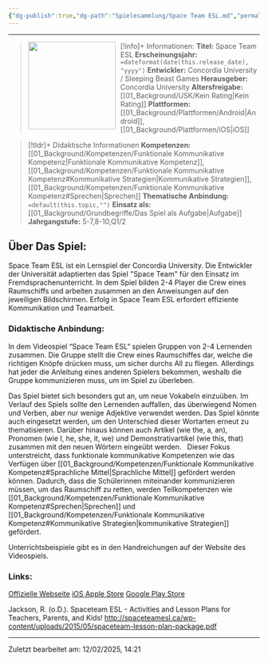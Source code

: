 ```yaml
---
{"dg-publish":true,"dg-path":"Spielesammlung/Space Team ESL.md","permalink":"/spielesammlung/space-team-esl/","noteIcon":"1"}
---
```


---
>[!info]+ Informationen:
><img src="https://play-lh.googleusercontent.com/fB5Y6Ef3FQq_5zSL6tvIaQKatUyQ3oS2_ZbYoWyfmN3XG0HBatEUuxJW_zvztcthhO8A=w480-h960" style="float:left;height:175px;padding-right:10px">**Titel:** Space Team ESL
>**Erscheinungsjahr:** `=dateformat(date(this.release_date), "yyyy")`
>**Entwickler:** Concordia University / Sleeping Beast Games
>**Herausgeber:** Concordia University
>**Altersfreigabe:** [[01_Background/USK/Kein Rating\|Kein Rating]]
>**Plattformen:** [[01_Background/Plattformen/Android\|Android]],[[01_Background/Plattformen/iOS\|iOS]]

>[!tldr]+ Didaktische Informationen
>**Kompetenzen:** [[01_Background/Kompetenzen/Funktionale Kommunikative Kompetenz\|Funktionale Kommunikative Kompetenz]],[[01_Background/Kompetenzen/Funktionale Kommunikative Kompetenz#Kommunikative Strategien\|Kommunikative Strategien]],[[01_Background/Kompetenzen/Funktionale Kommunikative Kompetenz#Sprechen\|Sprechen]]
>**Thematische Anbindung:** `=default(this.topic,"")`
>**Einsatz als:** [[01_Background/Grundbegriffe/Das Spiel als Aufgabe\|Aufgabe]]
>**Jahrgangstufe:** 5-7,8-10,Q1/2

## Über Das Spiel:
Space Team ESL ist ein Lernspiel der Concordia University. Die Entwickler der Universität adaptierten das Spiel "Space Team" für den Einsatz im Fremdsprachenunterricht. In dem Spiel bilden 2-4 Player die Crew eines Raumschiffs und arbeiten zusammen an den Anweisungen auf den jeweiligen Bildschirmen. Erfolg in Space Team ESL erfordert effiziente Kommunikation und Teamarbeit.
### Didaktische Anbindung:
In dem Videospiel “Space Team ESL“ spielen Gruppen von 2-4 Lernenden zusammen. Die Gruppe stellt die Crew eines Raumschiffes dar, welche die richtigen Knöpfe drücken muss, um sicher durchs All zu fliegen. Allerdings hat jeder die Anleitung eines anderen Spielers bekommen, weshalb die Gruppe kommunizieren muss, um im Spiel zu überleben.

Das Spiel bietet sich besonders gut an, um neue Vokabeln einzuüben. Im Verlauf des Spiels sollte den Lernenden auffallen, das überwiegend Nomen und Verben, aber nur wenige Adjektive verwendet werden. Das Spiel könnte auch eingesetzt werden, um den Unterschied dieser Wortarten erneut zu thematisieren. Darüber hinaus können auch Artikel (wie the, a, an), Pronomen (wie I, he, she, it, we) und Demonstrativartikel (wie this, that) zusammen mit den neuen Wörtern eingeübt werden.  
Dieser Fokus unterstreicht, dass funktionale kommunikative Kompetenzen wie das Verfügen über [[01_Background/Kompetenzen/Funktionale Kommunikative Kompetenz#Sprachliche Mittel\|Sprachliche Mittel]]  gefördert werden können. Dadurch, dass die Schülerinnen miteinander kommunizieren müssen, um das Raumschiff zu retten, werden Teilkompetenzen wie [[01_Background/Kompetenzen/Funktionale Kommunikative Kompetenz#Sprechen\|Sprechen]] und [[01_Background/Kompetenzen/Funktionale Kommunikative Kompetenz#Kommunikative Strategien\|kommunikative Strategien]] gefördert. 

Unterrichtsbeispiele gibt es in den Handreichungen auf der Website des Videospiels.
### Links:
[Offizielle Webseite](http://spaceteamesl.ca)
[iOS Apple Store](https://apps.apple.com/us/app/spaceteam-esl/id999546790)
[Google Play Store](https://play.google.com/store/apps/details?id=com.sleepingbeastgames.spaceteamXESL&hl=en)

Jackson, R. (o.D.). Spaceteam ESL - Activities and Lesson Plans for Teachers, Parents, and Kids! http://spaceteamesl.ca/wp-content/uploads/2015/05/spaceteam-lesson-plan-package.pdf 

---
Zuletzt bearbeitet am: 12/02/2025, 14:21